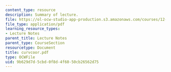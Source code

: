 ```yaml
---
content_type: resource
description: Summary of lecture.
file: https://ol-ocw-studio-app-production.s3.amazonaws.com/courses/12-802-wave-motions-in-the-ocean-and-atmosphere-spring-2004/9b629d7d5cbd0f8d4f6050cb26562d75_curvcoor.pdf
file_type: application/pdf
learning_resource_types:
- Lecture Notes
parent_title: Lecture Notes
parent_type: CourseSection
resourcetype: Document
title: curvcoor.pdf
type: OCWFile
uid: 9b629d7d-5cbd-0f8d-4f60-50cb26562d75
---
```

